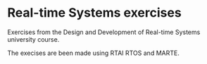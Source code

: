 # Real-time Systems exercises

Exercises from the Design and Development of Real-time Systems university course.

The execises are been made using RTAI RTOS and MARTE.
